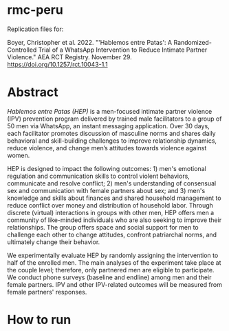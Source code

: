 # rmc-peru

Replication files for: 

Boyer, Christopher et al. 2022. "'Hablemos entre Patas': A Randomized-Controlled Trial of a WhatsApp Intervention to Reduce Intimate Partner Violence." AEA RCT Registry. November 29. https://doi.org/10.1257/rct.10043-1.1

# Abstract
*Hablemos entre Patas (HEP)* is a men-focused intimate partner violence (IPV) prevention program delivered by trained male facilitators to a group of 50 men via WhatsApp, an instant messaging application. Over 30 days, each facilitator promotes discussion of masculine norms and shares daily behavioral and skill-building challenges to improve relationship dynamics, reduce violence, and change men’s attitudes towards violence against women. 

HEP is designed to impact the following outcomes: 1) men's emotional regulation and communication skills to control violent behaviors, communicate and resolve conflict; 2) men's understanding of consensual sex and communication with female partners about sex; and 3) men's knowledge and skills about finances and shared household management to reduce conflict over money and distribution of household labor. Through discrete (virtual) interactions in groups with other men, HEP offers men a community of like-minded individuals who are also seeking to improve their relationships. The group offers space and social support for men to challenge each other to change attitudes, confront patriarchal norms, and ultimately change their behavior.

We experimentally evaluate HEP by randomly assigning the intervention to half of the enrolled men. The main analyses of the experiment take place at the couple level; therefore, only partnered men are eligible to participate. We conduct phone surveys (baseline and endline) among men and their female partners. IPV and other IPV-related outcomes will be measured from female partners' responses.

# How to run
